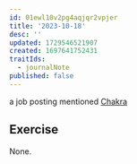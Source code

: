```yaml
---
id: 01ewl10v2pg4aqjqr2vpjer
title: '2023-10-18'
desc: ''
updated: 1729546521907
created: 1697641752431
traitIds:
  - journalNote
published: false
---
```


a job posting mentioned [Chakra](https://chakra-ui.com/)

## Exercise

None.
